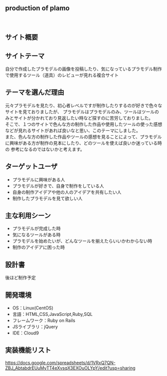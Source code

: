 ## production of plamo
​
## サイト概要

## サイトテーマ
自分で作成したプラモデルの画像を投稿したり、気になっているプラモデル制作で使用するツール（道具）のレビューが見れる複合サイト

## テーマを選んだ理由
元々プラモデルを見たり、初心者レベルですが制作したりするのが好きで色々なサイトを見ておりましたが、
プラモデルはプラモデルのみ、ツールはツールのみとサイトが分かれており見返したい時など探すのに苦労しておりました。<br>
そこで、１つのサイトで色んな方の制作した作品や使用したツールの使った感想などが見れるサイトがあれば良いなと思い、このテーマにしました。<br>
また、色んな方の制作した作品やツールの感想を見ることによって、プラモデルに興味がある方が制作の見本にしたり、どのツールを使えば良いか迷っている時の
参考になるのではないかと考えます。

## ターゲットユーザ
- プラモデルに興味がある人
- プラモデルが好きで、自身で制作をしている人
- 自身の制作アイデアや他の人のアイデアを共有したい人
- 制作したプラモデルを見て欲しい人
​
## 主な利用シーン
- プラモデルが完成した時
- 気になるツールがある時
- プラモデルを始めたいが、どんなツールを揃えたらいいかわからない時
- 制作のアイデアに困った時
​
## 設計書
後ほど制作予定
​
## 開発環境
- OS：Linux(CentOS)
- 言語：HTML,CSS,JavaScript,Ruby,SQL
- フレームワーク：Ruby on Rails
- JSライブラリ：jQuery
- IDE：Cloud9
​
## 実装機能リスト
https://docs.google.com/spreadsheets/d/1VRxQ7QN-ZBJ_AbtabdrEUuMyTT4eXvsqX3EXOuOLYpY/edit?usp=sharing